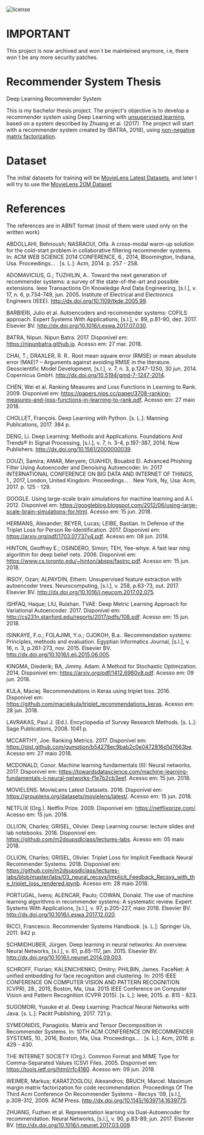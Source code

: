 ![license](https://img.shields.io/github/license/mashape/apistatus.svg)
# IMPORTANT
This project is now archived and won´t be mainteined anymore, i.e, there won´t be any more security patches.

# Recommender System Thesis
Deep Learning Recommender System

This is my bachelor thesis project. The project's objective is to develop a recommender system using Deep Learning with [unsupervised learning](https://en.wikipedia.org/wiki/Unsupervised_learning), based on a system described by Zhuang et al. (2017). The project will start with a recommender system created by (BATRA, 2018), using [non-negative matrix factorization](https://en.wikipedia.org/wiki/Non-negative_matrix_factorization).

# Dataset
The initial datasets for training will be [MovieLens Latest Datasets](https://grouplens.org/datasets/movielens/latest/), and later I will try to use the [MovieLens 20M Dataset](https://grouplens.org/datasets/movielens/20m/)

# References
The references are in ABNT format (most of them were used only on the written work)

ABDOLLAHI, Behnoush; NASRAOUI, Olfa. A cross-modal warm-up solution for the cold-start problem in collaborative filtering recommender systems. In: ACM WEB SCIENCE 2014 CONFERENCE, 6., 2014, Bloomington, Indiana, Usa. Proceedings... . [s. L.]: Acm, 2014. p. 257 - 258.

ADOMAVICIUS, G.; TUZHILIN, A.. Toward the next generation of recommender systems: a survey of the state-of-the-art and possible extensions. Ieee Transactions On Knowledge And Data Engineering, [s.l.], v. 17, n. 6, p.734-749, jun. 2005. Institute of Electrical and Electronics Engineers (IEEE). http://dx.doi.org/10.1109/tkde.2005.99.

BARBIERI, Julio et al. Autoencoders and recommender systems: COFILS approach. Expert Systems With Applications, [s.l.], v. 89, p.81-90, dez. 2017. Elsevier BV. http://dx.doi.org/10.1016/j.eswa.2017.07.030.

BATRA, Nipun. Nipun Batra. 2017. Disponível em: <https://nipunbatra.github.io>. Acesso em: 27 mar. 2018.

CHAI, T.; DRAXLER, R. R.. Root mean square error (RMSE) or mean absolute error (MAE)? – Arguments against avoiding RMSE in the literature. Geoscientific Model Development, [s.l.], v. 7, n. 3, p.1247-1250, 30 jun. 2014. Copernicus GmbH. http://dx.doi.org/10.5194/gmd-7-1247-2014.

CHEN, Wei et al. Ranking Measures and Loss Functions in Learning to Rank. 2009. Disponível em: <https://papers.nips.cc/paper/3708-ranking-measures-and-loss-functions-in-learning-to-rank.pdf>. Acesso em: 27 maio 2018.

CHOLLET, François. Deep Learning with Python. [s. L.]: Manning Publications, 2017. 384 p.

DENG, Li. Deep Learning: Methods and Applications. Foundations And Trends® In Signal Processing, [s.l.], v. 7, n. 3-4, p.197-387, 2014. Now Publishers. http://dx.doi.org/10.1561/2000000039.

DOUZI, Samira; AMAR, Meryem; OUAHIDI, Bouabid El. Advanced Phishing Filter Using Autoencoder and Denoising Autoencoder. In: 2017 INTERNATIONAL CONFERENCE ON BIG DATA AND INTERNET OF THINGS, 1., 2017, London, United Kingdom. Proceedings... . New York, Ny, Usa: Acm, 2017. p. 125 - 129.

GOOGLE. Using large-scale brain simulations for machine learning and A.I. 2012. Disponível em: <https://googleblog.blogspot.com/2012/06/using-large-scale-brain-simulations-for.html>. Acesso em: 15 jun. 2018.

HERMANS, Alexander; BEYER, Lucas; LEIBE, Bastian. In Defense of the Triplet Loss for Person Re-Identification. 2017. Disponível em: <https://arxiv.org/pdf/1703.07737v4.pdf>. Acesso em: 08 jun. 2018.

HINTON, Geoffrey E.; OSINDERO, Simon; TEH, Yee-whye. A fast lear ning algorithm for deep belief nets. 2006. Disponível em: <https://www.cs.toronto.edu/~hinton/absps/fastnc.pdf>. Acesso em: 15 jun. 2018.

İRSOY, Ozan; ALPAYDIN, Ethem. Unsupervised feature extraction with autoencoder trees. Neurocomputing, [s.l.], v. 258, p.63-73, out. 2017. Elsevier BV. http://dx.doi.org/10.1016/j.neucom.2017.02.075.

ISHFAQ, Haque; LIU, Ruishan. TVAE: Deep Metric Learning Approach for Variational Autoencoder. 2017. Disponível em: <http://cs231n.stanford.edu/reports/2017/pdfs/108.pdf>. Acesso em: 15 jun. 2018.

ISINKAYE, F.o.; FOLAJIMI, Y.o.; OJOKOH, B.a.. Recommendation systems: Principles, methods and evaluation. Egyptian Informatics Journal, [s.l.], v. 16, n. 3, p.261-273, nov. 2015. Elsevier BV. http://dx.doi.org/10.1016/j.eij.2015.06.005.

KINGMA, Diederik; BA, Jimmy. Adam: A Method for Stochastic Optimization. 2014. Disponível em: <https://arxiv.org/pdf/1412.6980v8.pdf>. Acesso em: 09 jun. 2018.

KULA, Maciej. Recommendations in Keras using triplet loss. 2016. Disponível em: <https://github.com/maciejkula/triplet_recommendations_keras>. Acesso em: 28 jun. 2018.

LAVRAKAS, Paul J. (Ed.). Encyclopedia of Survey Research Methods. [s. L.]: Sage Publications, 2008. 1041 p.

MCCARTHY, Joe. Ranking Metrics. 2017. Disponível em: <https://gist.github.com/gumption/b54278ec9bab2c0e0472816d1d7663be>. Acesso em: 27 maio 2018.

MCDONALD, Conor. Machine learning fundamentals (II): Neural networks. 2017. Disponível em: <https://towardsdatascience.com/machine-learning-fundamentals-ii-neural-networks-f1e7b2cb3eef>. Acesso em: 15 jun. 2018.

MOVIELENS. MovieLens Latest Datasets. 2016. Disponível em: <https://grouplens.org/datasets/movielens/latest/>. Acesso em: 15 jun. 2018.

NETFLIX (Org.). Netflix Prize. 2009. Disponível em: <https://netflixprize.com/>. Acesso em: 15 jun. 2018.

OLLION, Charles; GRISEL, Olivier. Deep Learning course: lecture slides and lab notebooks. 2018. Disponível em: <https://github.com/m2dsupsdlclass/lectures-labs>. Acesso em: 05 maio 2018.

OLLION, Charles; GRISEL, Olivier. Triplet Loss for Implicit Feedback Neural Recommender Systems. 2018. Disponível em: <https://github.com/m2dsupsdlclass/lectures-labs/blob/master/labs/03_neural_recsys/Implicit_Feedback_Recsys_with_the_triplet_loss_rendered.ipynb>. Acesso em: 28 maio 2018.

PORTUGAL, Ivens; ALENCAR, Paulo; COWAN, Donald. The use of machine learning algorithms in recommender systems: A systematic review. Expert Systems With Applications, [s.l.], v. 97, p.205-227, maio 2018. Elsevier BV. http://dx.doi.org/10.1016/j.eswa.2017.12.020.

RICCI, Francesco. Recommender Systems Handbook. [s. L.]: Springer Us, 2011. 842 p.

SCHMIDHUBER, Jürgen. Deep learning in neural networks: An overview. Neural Networks, [s.l.], v. 61, p.85-117, jan. 2015. Elsevier BV. http://dx.doi.org/10.1016/j.neunet.2014.09.003.

SCHROFF, Florian; KALENICHENKO, Dmitry; PHILBIN, James. FaceNet: A unified embedding for face recognition and clustering. In: 2015 IEEE CONFERENCE ON COMPUTER VISION AND PATTERN RECOGNITION (CVPR), 28., 2015, Boston, Ma, Usa. 2015 IEEE Conference on Computer Vision and Pattern Recognition (CVPR 2015). [s. L.]: Ieee, 2015. p. 815 - 823.

SUGOMORI, Yusuke et al. Deep Learning: Practical Neural Networks with Java. [s. L.]: Packt Publishing, 2017. 721 p.

SYMEONIDIS, Panagiotis. Matrix and Tensor Decomposition in Recommender Systems. In: 10TH ACM CONFERENCE ON RECOMMENDER SYSTEMS, 10., 2016, Boston, Ma, Usa. Proceedings... . [s. L.]: Acm, 2016. p. 429 - 430.

THE INTERNET SOCIETY (Org.). Common Format and MIME Type for Comma-Separated Values (CSV) Files. 2005. Disponível em: <https://tools.ietf.org/html/rfc4180>. Acesso em: 09 jun. 2018.

WEIMER, Markus; KARATZOGLOU, Alexandros; BRUCH, Marcel. Maximum margin matrix factorization for code recommendation. Proceedings Of The Third Acm Conference On Recommender Systems - Recsys '09, [s.l.], p.309-312, 2009. ACM Press. http://dx.doi.org/10.1145/1639714.1639775.

ZHUANG, Fuzhen et al. Representation learning via Dual-Autoencoder for recommendation. Neural Networks, [s.l.], v. 90, p.83-89, jun. 2017. Elsevier BV. http://dx.doi.org/10.1016/j.neunet.2017.03.009.

